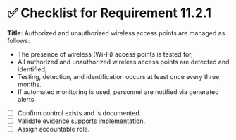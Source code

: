 # ✅ Checklist for Requirement 11.2.1

**Title:** Authorized and unauthorized wireless access points are managed as follows:
- The presence of wireless (Wi-Fi) access points is tested for, 
- All authorized and unauthorized wireless access points are detected and identified, 
- Testing, detection, and identification occurs at least once every three months. 
- If automated monitoring is used, personnel are notified via generated alerts.

- [ ] Confirm control exists and is documented.
- [ ] Validate evidence supports implementation.
- [ ] Assign accountable role.
